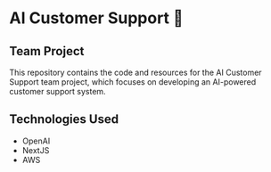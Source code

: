 # AI Customer Support 🤖

## Team Project

This repository contains the code and resources for the AI Customer Support team project, which focuses on developing an AI-powered customer support system.

## Technologies Used

- OpenAI
- NextJS
- AWS
